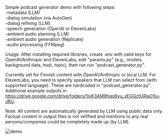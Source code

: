 Simple podcast generator demo with following steps:  
-metadata (LLM)  
-dialog simulation (via AutoGen)  
-dialog refining (LLM)  
-speech generation (OpenAI or ElevenLabs)  
-ambient audio planning (LLM)  
-ambient audio generation (Replicate)  
-audio processing (FFMpeg)

Usage: After installing required libraries, create .env with valid keys for OpenAI/Anthropic and ElevenLabs, edit "params.py" (e.g., models, background data, host, topic), then run run "podcast_generator.py".

Currently set for Finnish content with OpenAI/Anthropic or local LLM. For ElevenLabs, you need to specify speakers that LLM can select from (with supported language). These are hardcoded in "podcast_generator.py".
Additional example outputs in https://drive.google.com/drive/folders/1IxK3AM9hqq6yu_xEGQctUjRaO1Iu-JRU.

Note: All content are automatically generated by LLM using public data only. Factual content in output files is not vefified and mentions to any real persons/companies could be completely made up (by LLM).

![demo](https://github.com/user-attachments/assets/63b863ae-53ae-42b2-8e56-f92c749a9ce9)
